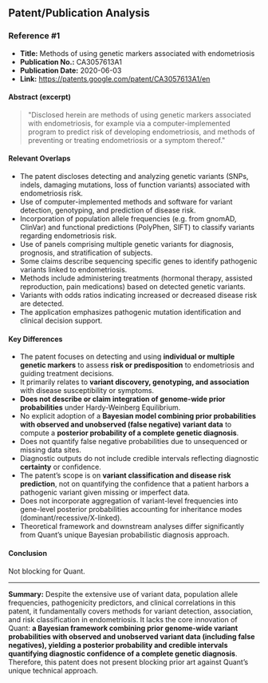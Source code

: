 ## Patent/Publication Analysis

### Reference #1

- **Title:** Methods of using genetic markers associated with endometriosis
- **Publication No.:** CA3057613A1
- **Publication Date:** 2020-06-03
- **Link:** https://patents.google.com/patent/CA3057613A1/en

#### Abstract (excerpt)

> "Disclosed herein are methods of using genetic markers associated with endometriosis, for example via a computer-implemented program to predict risk of developing endometriosis, and methods of preventing or treating endometriosis or a symptom thereof."

#### Relevant Overlaps

- The patent discloses detecting and analyzing genetic variants (SNPs, indels, damaging mutations, loss of function variants) associated with endometriosis risk.
- Use of computer-implemented methods and software for variant detection, genotyping, and prediction of disease risk.
- Incorporation of population allele frequencies (e.g. from gnomAD, ClinVar) and functional predictions (PolyPhen, SIFT) to classify variants regarding endometriosis risk.
- Use of panels comprising multiple genetic variants for diagnosis, prognosis, and stratification of subjects.
- Some claims describe sequencing specific genes to identify pathogenic variants linked to endometriosis.
- Methods include administering treatments (hormonal therapy, assisted reproduction, pain medications) based on detected genetic variants.
- Variants with odds ratios indicating increased or decreased disease risk are detected.
- The application emphasizes pathogenic mutation identification and clinical decision support.

#### Key Differences

- The patent focuses on detecting and using **individual or multiple genetic markers** to assess **risk or predisposition** to endometriosis and guiding treatment decisions.
- It primarily relates to **variant discovery, genotyping, and association** with disease susceptibility or symptoms.
- **Does not describe or claim integration of genome-wide prior probabilities** under Hardy-Weinberg Equilibrium.
- No explicit adoption of a **Bayesian model combining prior probabilities with observed and unobserved (false negative) variant data** to compute a **posterior probability of a complete genetic diagnosis**.
- Does not quantify false negative probabilities due to unsequenced or missing data sites.
- Diagnostic outputs do not include credible intervals reflecting diagnostic **certainty** or confidence.
- The patent’s scope is on **variant classification and disease risk prediction**, not on quantifying the confidence that a patient harbors a pathogenic variant given missing or imperfect data.
- Does not incorporate aggregation of variant-level frequencies into gene-level posterior probabilities accounting for inheritance modes (dominant/recessive/X-linked).
- Theoretical framework and downstream analyses differ significantly from Quant’s unique Bayesian probabilistic diagnosis approach.

#### Conclusion

Not blocking for Quant.

---

**Summary:** Despite the extensive use of variant data, population allele frequencies, pathogenicity predictors, and clinical correlations in this patent, it fundamentally covers methods for variant detection, association, and risk classification in endometriosis. It lacks the core innovation of Quant: **a Bayesian framework combining prior genome-wide variant probabilities with observed and unobserved variant data (including false negatives), yielding a posterior probability and credible intervals quantifying diagnostic confidence of a complete genetic diagnosis**. Therefore, this patent does not present blocking prior art against Quant’s unique technical approach.
